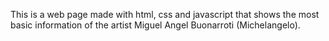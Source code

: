 This is a web page made with html, css and javascript that shows the most basic information of the artist Miguel Angel Buonarroti (Michelangelo).